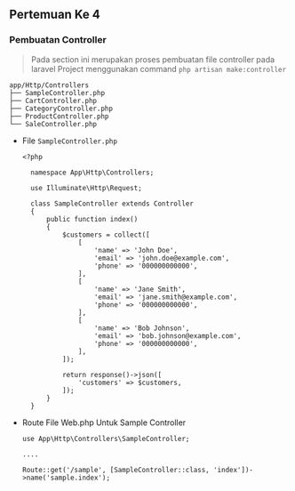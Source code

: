 ## Pertemuan Ke 4

### Pembuatan Controller
>  Pada section ini merupakan proses pembuatan file controller pada laravel Project menggunakan command `php artisan make:controller`

```
app/Http/Controllers
├── SampleController.php
├── CartController.php
├── CategoryController.php
├── ProductController.php
└── SaleController.php
```

- File `SampleController.php`
  ```
  <?php

    namespace App\Http\Controllers;

    use Illuminate\Http\Request;

    class SampleController extends Controller
    {
        public function index()
        {
            $customers = collect([
                [
                    'name' => 'John Doe',
                    'email' => 'john.doe@example.com',
                    'phone' => '000000000000',
                ],
                [
                    'name' => 'Jane Smith',
                    'email' => 'jane.smith@example.com',
                    'phone' => '000000000000',
                ],
                [
                    'name' => 'Bob Johnson',
                    'email' => 'bob.johnson@example.com',
                    'phone' => '000000000000',
                ],
            ]);

            return response()->json([
                'customers' => $customers,
            ]);
        }
    }
    ```

- Route File Web.php Untuk Sample Controller
    ```
    use App\Http\Controllers\SampleController;
    
    ....

    Route::get('/sample', [SampleController::class, 'index'])->name('sample.index');
    ```

